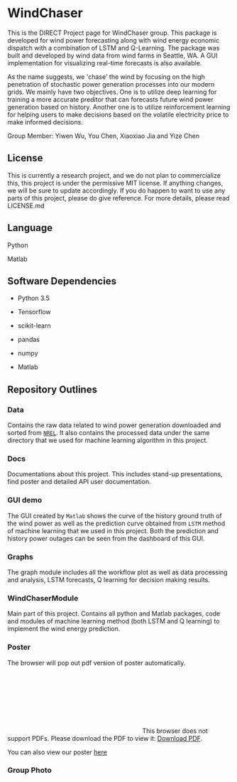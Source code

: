 # WindChaser
This is the DIRECT Project page for WindChaser group. This package is developed for wind power forecasting along with wind energy economic dispatch with a combination of LSTM and Q-Learning. The package was built and developed by wind data from wind farms in Seattle, WA. A GUI implementation for visualizing real-time forecasts is also available.

As the name suggests, we 'chase' the wind by focusing on the high penetration of stochastic power generation processes into our modern grids. We mainly have two objectives. One is to utilize deep learning for training a more accurate preditor that can forecasts future wind power generation based on history. Another one is to utilize reinforcement learning for helping users to make decisions based on the volatile electricity price to make informed decisions.

Group Member: Yiwen Wu, You Chen, Xiaoxiao Jia and Yize Chen

## License
This is currently a research project, and we do not plan to commercialize this, this project is under the permissive MIT license. If anything changes, we will be sure to update accordingly. If you do happen to want to use any parts of this project, please do give reference. For more details, please read LICENSE.md

## Language
Python 

Matlab

## Software Dependencies

* Python 3.5

* Tensorflow

* scikit-learn

* pandas

* numpy

* Matlab

## Repository Outlines

### Data
Contains the raw data related to wind power generation downloaded and sorted from <a href="https://www.nrel.gov/">`NREL`</a>. It also contains the processed data under the same directory that we used for machine learning algorithm in this project.

### Docs
Documentations about this project. This includes stand-up presentations, find poster and detailed API user documentation.

### GUI demo
The GUI created by `Matlab` shows the curve of the history ground truth of the wind power  as well as the prediction curve obtained from `LSTM` method of machine learning that we used in this project. Both the prediction and history power outages can be seen from the dashboard of this GUI.


### Graphs
The graph module includes all the workflow plot as well as data processing and analysis, LSTM forecasts, Q learning for decision making results.

### WindChaserModule
Main part of this project. Contains all python and Matlab packages, code and modules of machine learning method (both LSTM and Q learning) to implement the wind energy prediction.

### Poster
The browser will pop out pdf version of poster automatically.
<object data="http://blogs.uw.edu/yizechen/files/2018/03/Poster.pdf" type="application/pdf" width="700px" height="700px">
    <embed src="http://blogs.uw.edu/yizechen/files/2018/03/Poster.pdf">
        This browser does not support PDFs. Please download the PDF to view it: <a href="http://blogs.uw.edu/yizechen/files/2018/03/Poster.pdf">Download PDF</a>.</p>
    </embed>
</object>

You can also view our poster [here](https://github.com/yiwen26/WindChaser/blob/master/Docs/Presentation%20and%20posters/Poster.pdf)

### Group Photo



